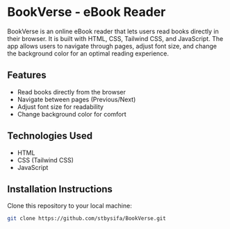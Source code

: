 # BookVerse - eBook Reader

BookVerse is an online eBook reader that lets users read books directly in their browser. It is built with HTML, CSS, Tailwind CSS, and JavaScript. The app allows users to navigate through pages, adjust font size, and change the background color for an optimal reading experience.

## Features
- Read books directly from the browser
- Navigate between pages (Previous/Next)
- Adjust font size for readability
- Change background color for comfort

## Technologies Used
- HTML
- CSS (Tailwind CSS)
- JavaScript

## Installation Instructions

Clone this repository to your local machine:

```bash
git clone https://github.com/stbysifa/BookVerse.git
